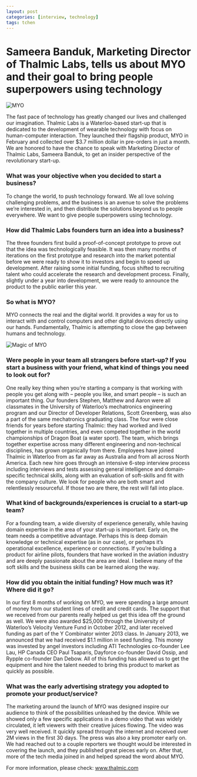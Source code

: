 ```yaml
---
layout: post
categories: [interview, technology]
tags: tchen
---
```

# Sameera Banduk, Marketing Director of Thalmic Labs, tells us about MYO and their goal to bring people superpowers using technology

![MYO](http://i.imgur.com/qljtPYfl.jpg)

The fast pace of technology has greatly changed our lives and challenged our imagination. Thalmic Labs is a Waterloo-based start-up that is dedicated to the development of wearable technology with focus on human-computer interaction. They launched their flagship product, MYO in February and collected over $3.7 million dollar in pre-orders in just a month. We are honored to have the chance to speak with Marketing Director of Thalmic Labs, Sameera Banduk, to get an insider perspective of the revolutionary start-up.

### What was your objective when you decided to start a business?
To change the world, to push technology forward. We all love solving challenging problems, and the business is an avenue to solve the problems we’re interested in, and then distribute the solutions beyond us to people everywhere. We want to give people superpowers using technology.

### How did Thalmic Labs founders turn an idea into a business?
The three founders first build a proof-of-concept prototype to prove out that the idea was technologically feasible. It was then many months of iterations on the first prototype and research into the market potential before we were ready to show it to investors and begin to speed up development. After raising some initial funding, focus shifted to recruiting talent who could accelerate the research and development process. Finally, slightly under a year into development, we were ready to announce the product to the public earlier this year.

### So what is MYO?
MYO connects the real and the digital world. It provides a way for us to interact with and control computers and other digital devices directly using our hands. Fundamentally, Thalmic is attempting to close the gap between humans and technology.

![Magic of MYO](http://i.imgur.com/jP69fgml.png)

### Were people in your team all strangers before start-up? If you start a business with your friend, what kind of things you need to look out for?

One really key thing when you’re starting a company is that working with people you get along with – people you like, and smart people – is such an important thing. Our founders Stephen, Matthew and Aaron were all classmates in the University of Waterloo’s mechatronics engineering program and our Director of Developer Relations, Scott Greenberg, was also a part of the same mechatronics graduating class. The four were close friends for years before starting Thalmic: they had worked and lived together in multiple countries, and even competed together in the world championships of Dragon Boat (a water sport). The team, which brings together expertise across many different engineering and non-technical disciplines, has grown organically from there. Employees have joined Thalmic in Waterloo from as far away as Australia and from all across North America. Each new hire goes through an intensive 6-step interview process including interviews and tests assessing general intelligence and domain-specific technical skills, along with an evaluation of soft-skills and fit with the company culture. We look for people who are both smart and relentlessly resourceful. If those two are there, the rest will fall into place.

### What kind of backgrounds/experiences is crucial to a start-up team?
For a founding team, a wide diversity of experience generally, while having domain expertise in the area of your start-up is important. Early on, the team needs a competitive advantage. Perhaps this is deep domain knowledge or technical expertise (as in our case), or perhaps it’s operational excellence, experience or connections. If you’re building a product for airline pilots, founders that have worked in the aviation industry and are deeply passionate about the area are ideal. I believe many of the soft skills and the business skills can be learned along the way.

### How did you obtain the initial funding? How much was it? Where did it go?
In our first 8 months of working on MYO, we were spending a large amount of money from our student lines of credit and credit cards. The support that we received from our parents really helped us get this idea off the ground as well. We were also awarded $25,000 through the University of Waterloo’s Velocity Venture Fund in October 2012, and later received funding as part of the Y Combinator winter 2013 class. In January 2013, we announced that we had received $1.1 million in seed funding. This money was invested by angel investors including ATI Technologies co-founder Lee Lau, HP Canada CEO Paul Tsaparis, Dayforce co-founder David Ossip, and Rypple co-founder Dan Debow. All of this funding has allowed us to get the equipment and hire the talent needed to bring this product to market as quickly as possible.

### What was the early advertising strategy you adopted to promote your product/service?
The marketing around the launch of MYO was designed inspire our audience to think of the possibilities unleashed by the device. While we showed only a few specific applications in a demo video that was widely circulated, it left viewers with their creative juices flowing. The video was very well received. It quickly spread through the internet and received over 2M views in the first 30 days. The press was also a key promoter early on. We had reached out to a couple reporters we thought would be interested in covering the launch, and they published great pieces early on. After that, more of the tech media joined in and helped spread the word about MYO.

For more information, please check: www.thalmic.com
